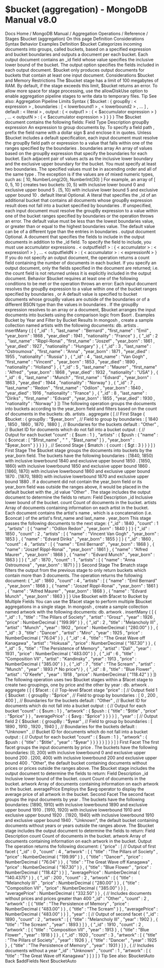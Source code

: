 # $bucket (aggregation) - MongoDB Manual v8.0


Docs Home / MongoDB Manual / Aggregation Operations / Reference / Stages $bucket (aggregation) On this page Definition Considerations Syntax Behavior Examples Definition $bucket Categorizes incoming documents into groups, called buckets, based on
a specified expression and bucket boundaries and outputs a document
per each bucket. Each output document contains an _id field whose
value specifies the inclusive lower bound of the bucket. The output option specifies the fields included in
each output document. $bucket only produces output documents for buckets that
contain at least one input document. Considerations $bucket and Memory Restrictions The $bucket stage has a limit of 100 megabytes of RAM. By
default, if the stage exceeds this limit, $bucket returns an
error. To allow more space for stage processing, use the allowDiskUse option to enable
aggregation pipeline stages to write data to temporary files. Tip See also: Aggregation Pipeline Limits Syntax { $bucket : { groupBy : < expression > , boundaries : [ < lowerbound1 > , < lowerbound2 > , ... ] , default : < literal > , output : { < output1 > : { < $accumulator expression > } , ... < outputN > : { < $accumulator expression > } } } } The $bucket document contains the following fields: Field Type Description groupBy expression An expression to group
documents by. To specify a field path , prefix the field name with a
dollar sign $ and enclose it in quotes. Unless $bucket includes a default specification, each input document must
resolve the groupBy field path or expression to a value
that falls within one of the ranges specified by the boundaries . boundaries array An array of values based on the groupBy expression that specify the boundaries for
each bucket. Each adjacent pair of values acts as the
inclusive lower boundary and the exclusive upper boundary for
the bucket. You must specify at least two boundaries. The specified values must be in ascending order and all of the
same type . The exception is if
the values are of mixed numeric types, such as: [ 10, NumberLong(20), NumberInt(30) ] For example, an array of [ 0, 5, 10 ] creates two buckets: [0, 5) with inclusive lower bound 0 and exclusive
upper bound 5 . [5, 10) with inclusive lower bound 5 and exclusive
upper bound 10 . default literal Optional. A literal that specifies the _id of an
additional bucket that contains all documents whose groupBy expression result does not fall into a bucket
specified by boundaries . If unspecified, each input document must resolve the groupBy expression to a value within one of the bucket
ranges specified by boundaries or the operation throws an
error. The default value must be less than the lowest boundaries value, or greater than or equal to the highest boundaries value. The default value can be of a different type than the entries in boundaries . output document Optional. A document that specifies the fields to include in
the output documents in addition to the _id field. To
specify the field to include, you must use accumulator
expressions . < outputfield1 > : { < accumulator > : < expression1 > } , ... < outputfieldN > : { < accumulator > : < expressionN > } If you do not specify an output document, the operation
returns a count field containing the number of documents
in each bucket. If you specify an output document, only the fields
specified in the document are returned; i.e. the count field is not returned unless it is explicitly included in the output document. Behavior $bucket requires at least one of the following conditions to be met
or the operation throws an error: Each input document resolves the groupBy expression to a value within one of the bucket ranges specified by boundaries , or A default value is specified to bucket
documents whose groupBy values are outside of the boundaries or of a different BSON type than the values in boundaries . If the groupBy expression resolves to an array or a document, $bucket arranges the input documents into buckets using the
comparison logic from $sort . Examples Bucket by Year and Filter by Bucket Results In mongosh , create a sample collection named artists with the following documents: db. artists . insertMany ( [ { "_id" : 1 , "last_name" : "Bernard" , "first_name" : "Emil" , "year_born" : 1868 , "year_died" : 1941 , "nationality" : "France" } , { "_id" : 2 , "last_name" : "Rippl-Ronai" , "first_name" : "Joszef" , "year_born" : 1861 , "year_died" : 1927 , "nationality" : "Hungary" } , { "_id" : 3 , "last_name" : "Ostroumova" , "first_name" : "Anna" , "year_born" : 1871 , "year_died" : 1955 , "nationality" : "Russia" } , { "_id" : 4 , "last_name" : "Van Gogh" , "first_name" : "Vincent" , "year_born" : 1853 , "year_died" : 1890 , "nationality" : "Holland" } , { "_id" : 5 , "last_name" : "Maurer" , "first_name" : "Alfred" , "year_born" : 1868 , "year_died" : 1932 , "nationality" : "USA" } , { "_id" : 6 , "last_name" : "Munch" , "first_name" : "Edvard" , "year_born" : 1863 , "year_died" : 1944 , "nationality" : "Norway" } , { "_id" : 7 , "last_name" : "Redon" , "first_name" : "Odilon" , "year_born" : 1840 , "year_died" : 1916 , "nationality" : "France" } , { "_id" : 8 , "last_name" : "Diriks" , "first_name" : "Edvard" , "year_born" : 1855 , "year_died" : 1930 , "nationality" : "Norway" } ]) The following operation groups the documents into buckets
according to the year_born field and filters based on the count
of documents in the buckets: db. artists . aggregate ( [ // First Stage { $bucket : { groupBy : "$year_born" , // Field to group by boundaries : [ 1840 , 1850 , 1860 , 1870 , 1880 ] , // Boundaries for the buckets default : "Other" , // Bucket ID for documents which do not fall into a bucket output : { // Output for each bucket "count" : { $sum : 1 } , "artists" : { $push : { "name" : { $concat : [ "$first_name" , " " , "$last_name" ] } , "year_born" : "$year_born" } } } } } , // Second Stage { $match : { count : { $gt : 3 } } } ] ) First Stage The $bucket stage groups the documents into buckets by the year_born field. The buckets have the following boundaries : [1840, 1850) with inclusive lowerbound 1840 and exclusive upper bound 1850 . [1850, 1860) with inclusive lowerbound 1850 and exclusive upper
bound 1860 . [1860, 1870) with inclusive lowerbound 1860 and exclusive upper bound 1870 . [1870, 1880) with inclusive lowerbound 1870 and exclusive upper
bound 1880 . If a document did not contain the year_born field or its year_born field was outside the ranges above, it would be placed
in the default bucket with the _id value "Other" . The stage includes the output document to
determine the fields to return: Field Description _id Inclusive lower bound of the bucket. count Count of documents in the bucket. artists Array of documents containing information on each artist in the
bucket. Each document contains the artist's name , which is a concatenation (i.e. $concat ) of the artist's first_name and last_name . year_born This stage passes the following documents to the next stage: { "_id" : 1840 , "count" : 1 , "artists" : [ { "name" : "Odilon Redon" , "year_born" : 1840 } ] } { "_id" : 1850 , "count" : 2 , "artists" : [ { "name" : "Vincent Van Gogh" , "year_born" : 1853 } , { "name" : "Edvard Diriks" , "year_born" : 1855 } ] } { "_id" : 1860 , "count" : 4 , "artists" : [ { "name" : "Emil Bernard" , "year_born" : 1868 } , { "name" : "Joszef Rippl-Ronai" , "year_born" : 1861 } , { "name" : "Alfred Maurer" , "year_born" : 1868 } , { "name" : "Edvard Munch" , "year_born" : 1863 } ] } { "_id" : 1870 , "count" : 1 , "artists" : [ { "name" : "Anna Ostroumova" , "year_born" : 1871 } ] } Second Stage The $match stage filters the output from the previous
stage to only return buckets which contain more than 3 documents. The operation returns the following document: { "_id" : 1860 , "count" : 4 , "artists" : [ { "name" : "Emil Bernard" , "year_born" : 1868 } , { "name" : "Joszef Rippl-Ronai" , "year_born" : 1861 } , { "name" : "Alfred Maurer" , "year_born" : 1868 } , { "name" : "Edvard Munch" , "year_born" : 1863 } ] } Use $bucket with $facet to Bucket by Multiple Fields You can use the $facet stage to perform multiple $bucket aggregations in a single stage. In mongosh , create a sample collection named artwork with the following documents: db. artwork . insertMany ( [ { "_id" : 1 , "title" : "The Pillars of Society" , "artist" : "Grosz" , "year" : 1926 , "price" : NumberDecimal ( "199.99" ) } , { "_id" : 2 , "title" : "Melancholy III" , "artist" : "Munch" , "year" : 1902 , "price" : NumberDecimal ( "280.00" ) } , { "_id" : 3 , "title" : "Dancer" , "artist" : "Miro" , "year" : 1925 , "price" : NumberDecimal ( "76.04" ) } , { "_id" : 4 , "title" : "The Great Wave off Kanagawa" , "artist" : "Hokusai" , "price" : NumberDecimal ( "167.30" ) } , { "_id" : 5 , "title" : "The Persistence of Memory" , "artist" : "Dali" , "year" : 1931 , "price" : NumberDecimal ( "483.00" ) } , { "_id" : 6 , "title" : "Composition VII" , "artist" : "Kandinsky" , "year" : 1913 , "price" : NumberDecimal ( "385.00" ) } , { "_id" : 7 , "title" : "The Scream" , "artist" : "Munch" , "year" : 1893 /* No price*/ } , { "_id" : 8 , "title" : "Blue Flower" , "artist" : "O'Keefe" , "year" : 1918 , "price" : NumberDecimal ( "118.42" ) } ]) The following operation uses two $bucket stages within a $facet stage to create two groupings, one by price and
the other by year : db. artwork . aggregate ( [ { $facet : { // Top-level $facet stage "price" : [ // Output field 1 { $bucket : { groupBy : "$price" , // Field to group by boundaries : [ 0 , 200 , 400 ] , // Boundaries for the buckets default : "Other" , // Bucket ID for documents which do not fall into a bucket output : { // Output for each bucket "count" : { $sum : 1 } , "artwork" : { $push : { "title" : "$title" , "price" : "$price" } } , "averagePrice" : { $avg : "$price" } } } } ] , "year" : [ // Output field 2 { $bucket : { groupBy : "$year" , // Field to group by boundaries : [ 1890 , 1910 , 1920 , 1940 ] , // Boundaries for the buckets default : "Unknown" , // Bucket ID for documents which do not fall into a bucket output : { // Output for each bucket "count" : { $sum : 1 } , "artwork" : { $push : { "title" : "$title" , "year" : "$year" } } } } } ] } } ] ) First Facet The first facet groups the input documents by price . The
buckets have the following boundaries: [0, 200) with inclusive lowerbound 0 and exclusive upper bound 200 . [200, 400) with inclusive lowerbound 200 and exclusive upper
bound 400 . "Other", the default bucket containing documents without prices or
prices outside the ranges above. The $bucket stage includes the output document to determine the fields to return: Field Description _id Inclusive lower bound of the bucket. count Count of documents in the bucket. artwork Array of documents containing information on each artwork
in the bucket. averagePrice Employs the $avg operator to display the average price
of all artwork in the bucket. Second Facet The second facet groups the input documents by year . The buckets
have the following boundaries: [1890, 1910) with inclusive lowerbound 1890 and exclusive upper
bound 1910 . [1910, 1920) with inclusive lowerbound 1910 and exclusive upper
bound 1920 . [1920, 1940) with inclusive lowerbound 1910 and exclusive upper
bound 1940 . "Unknown", the default bucket containing documents without
years or years outside the ranges above. The $bucket stage includes the output document to determine the fields to return: Field Description count Count of documents in the bucket. artwork Array of documents containing information on each artwork
in the bucket. Output The operation returns the following document: { "price" : [ // Output of first facet { "_id" : 0 , "count" : 4 , "artwork" : [ { "title" : "The Pillars of Society" , "price" : NumberDecimal ( "199.99" ) } , { "title" : "Dancer" , "price" : NumberDecimal ( "76.04" ) } , { "title" : "The Great Wave off Kanagawa" , "price" : NumberDecimal ( "167.30" ) } , { "title" : "Blue Flower" , "price" : NumberDecimal ( "118.42" ) } ] , "averagePrice" : NumberDecimal ( "140.4375" ) } , { "_id" : 200 , "count" : 2 , "artwork" : [ { "title" : "Melancholy III" , "price" : NumberDecimal ( "280.00" ) } , { "title" : "Composition VII" , "price" : NumberDecimal ( "385.00" ) } ] , "averagePrice" : NumberDecimal ( "332.50" ) } , { // Includes documents without prices and prices greater than 400 "_id" : "Other" , "count" : 2 , "artwork" : [ { "title" : "The Persistence of Memory" , "price" : NumberDecimal ( "483.00" ) } , { "title" : "The Scream" } ] , "averagePrice" : NumberDecimal ( "483.00" ) } ] , "year" : [ // Output of second facet { "_id" : 1890 , "count" : 2 , "artwork" : [ { "title" : "Melancholy III" , "year" : 1902 } , { "title" : "The Scream" , "year" : 1893 } ] } , { "_id" : 1910 , "count" : 2 , "artwork" : [ { "title" : "Composition VII" , "year" : 1913 } , { "title" : "Blue Flower" , "year" : 1918 } ] } , { "_id" : 1920 , "count" : 3 , "artwork" : [ { "title" : "The Pillars of Society" , "year" : 1926 } , { "title" : "Dancer" , "year" : 1925 } , { "title" : "The Persistence of Memory" , "year" : 1931 } ] } , { // Includes documents without a year "_id" : "Unknown" , "count" : 1 , "artwork" : [ { "title" : "The Great Wave off Kanagawa" } ] } ] } Tip See also: $bucketAuto Back $addFields Next $bucketAuto
